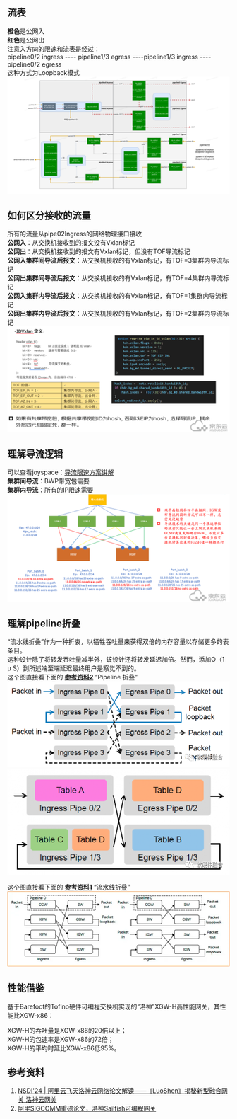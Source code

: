 
## 流表
**橙色**是公网入  
**红色**是公网出  
注意入方向的限速和流表是经过：  
pipeline0/2 ingress ---- pipeline1/3 egress ----pipeline1/3 ingress ----pipeline0/2 egress  
这种方式为Loopback模式 
![igw的P4流表](zap/img_1.png)

## 如何区分接收的流量
所有的流量从pipe02Ingress的网络物理接口接收  
**公网入**：从交换机接收到的报文没有Vxlan标记  
**公网出**：从交换机接收到的报文有Vxlan标记，但没有TOF导流标记  
**公网入集群间导流后报文**：从交换机接收的有Vxlan标记，有TOF=3集群内导流标记  
**公网出集群间导流后报文**：从交换机接收的有Vxlan标记，有TOF=4集群内导流标记  
**公网入集群内导流后报文**：从交换机接收的有Vxlan标记，有TOF=1集群内导流标记  
**公网出集群内导流后报文**：从交换机接收的有Vxlan标记，有TOF=2集群内导流标记  
![img_5.png](zap/img_5.png)

## 理解导流逻辑
可以查看joyspace：[导流限速方案讲解](./)  
**集群间导流**：BWP带宽包需要  
**集群内导流**：所有的IP限速需要  
![img_6.png](zap/img_6.png)

## 理解pipeline折叠
“流水线折叠”作为一种折衷，以牺牲吞吐量来获得双倍的内存容量以存储更多的表条目。  
这种设计除了将转发吞吐量减半外，该设计还将转发延迟加倍。然而，添加O（1 μ S）到所述端至端延迟最终用户是察觉不到的。  
这个图直接看下面的 **[参考资料2](https://aijishu.com/a/1060000000254245#item-7-1)** “Pipeline 折叠”  
![img_2.png](zap/img_2.png)
![img_4.png](zap/img_4.png)

这个图直接看下面的 **[参考资料1](https://mp.weixin.qq.com/s/Okzey5SuEHdiW9dpsE9aPg)** “流水线折叠”  
![img_3.png](zap/img_3.png)


## 性能借鉴
基于Barefoot的Tofino硬件可编程交换机实现的“洛神”XGW-H高性能网关，其性能比XGW-x86：

XGW-H的吞吐量是XGW-x86的20倍以上；  
XGW-H的包速率是XGW-x86的72倍；  
XGW-H的平均时延比XGW-x86低95%。

## 参考资料
1. [NSDI'24 | 阿里云飞天洛神云网络论文解读——《LuoShen》揭秘新型融合网关 洛神云网关](https://mp.weixin.qq.com/s/Okzey5SuEHdiW9dpsE9aPg)
2. [阿里SIGCOMM重磅论文，洛神Sailfish可编程网关](https://aijishu.com/a/1060000000254245#item-7-1)